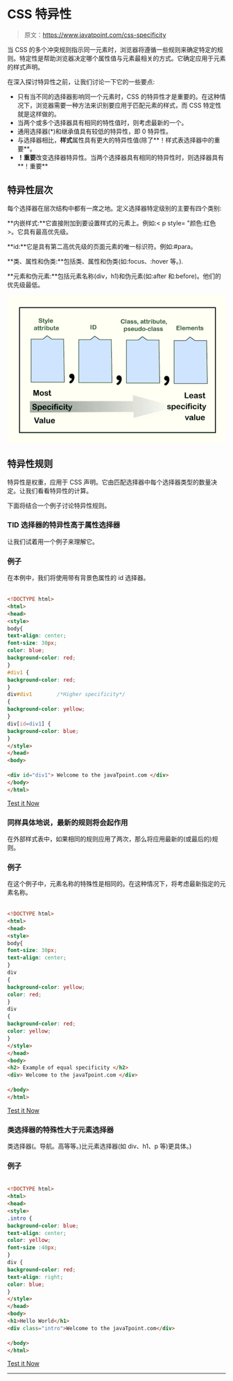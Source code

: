 # CSS 特异性

> 原文：<https://www.javatpoint.com/css-specificity>

当 CSS 的多个冲突规则指示同一元素时，浏览器将遵循一些规则来确定特定的规则。特定性是帮助浏览器决定哪个属性值与元素最相关的方式。它确定应用于元素的样式声明。

在深入探讨特异性之前，让我们讨论一下它的一些要点:

*   只有当不同的选择器影响同一个元素时，CSS 的特异性才是重要的。在这种情况下，浏览器需要一种方法来识别要应用于匹配元素的样式，而 CSS 特定性就是这样做的。
*   当两个或多个选择器具有相同的特性值时，则考虑最新的一个。
*   通用选择器(*)和继承值具有较低的特异性，即 0 特异性。
*   与选择器相比，**样式**属性具有更大的特异性值(除了**！样式表选择器中的重要**。
*   **！重要**改变选择器特异性。当两个选择器具有相同的特异性时，则选择器具有**！重要**

## 特异性层次

每个选择器在层次结构中都有一席之地。定义选择器特定级别的主要有四个类别:

**内嵌样式:**它直接附加到要设置样式的元素上。例如:< p style= "颜色:红色>。它具有最高优先级。

**id:**它是具有第二高优先级的页面元素的唯一标识符。例如:#para。

**类、属性和伪类:**包括类、属性和伪类(如:focus、:hover 等。).

**元素和伪元素:**包括元素名称(div，h1)和伪元素(如:after 和:before)。他们的优先级最低。

![CSS Specificity](img/350730546db6701bd9277988c413876d.png)

## 特异性规则

特异性是权重，应用于 CSS 声明。它由匹配选择器中每个选择器类型的数量决定。让我们看看特异性的计算。

下面将结合一个例子讨论特异性规则。

### **T**ID 选择器的特异性高于属性选择器

让我们试着用一个例子来理解它。

### 例子

在本例中，我们将使用带有背景色属性的 id 选择器。

```html

<!DOCTYPE html>
<html>
<head>
<style>
body{
text-align: center;
font-size: 30px;
color: blue;
background-color: red;
}
#div1 {
background-color: red;
}
div#div1        /*Higher specificity*/
{
background-color: yellow;
}
div[id=div1] {
background-color: blue;
}
</style>
</head>
<body>

<div id="div1"> Welcome to the javaTpoint.com </div>
</body>
</html>

```

[Test it Now](https://www.javatpoint.com/oprweb/test.jsp?filename=CSSSpecificity1)

### 同样具体地说，最新的规则将会起作用

在外部样式表中，如果相同的规则应用了两次，那么将应用最新的(或最后的)规则。

### 例子

在这个例子中，元素名称的特殊性是相同的。在这种情况下，将考虑最新指定的元素名称。

```html

<!DOCTYPE html>
<html>
<head>
<style>
body{
font-size: 30px;
text-align: center;
}
div 
{
background-color: yellow;
color: red;
}
div 
{
background-color: red;
color: yellow;
}
</style>
</head>
<body>
<h2> Example of equal specificity </h2>
<div> Welcome to the javaTpoint.com </div>

</body>
</html>

```

[Test it Now](https://www.javatpoint.com/oprweb/test.jsp?filename=CSSSpecificity2)

### 类选择器的特殊性大于元素选择器

类选择器(。导航。高等等。)比元素选择器(如 div、h1、p 等)更具体。)

### 例子

```html

<!DOCTYPE html>
<html>
<head>
<style> 
.intro {
background-color: blue;
text-align: center;
color: yellow;
font-size :40px;
}
div {
background-color: red;
text-align: right;
color: blue;
}
</style>
</head>
<body>
<h1>Hello World</h1>
<div class="intro">Welcome to the javaTpoint.com</div>

</body>
</html>

```

[Test it Now](https://www.javatpoint.com/oprweb/test.jsp?filename=CSSSpecificity3)

* * *